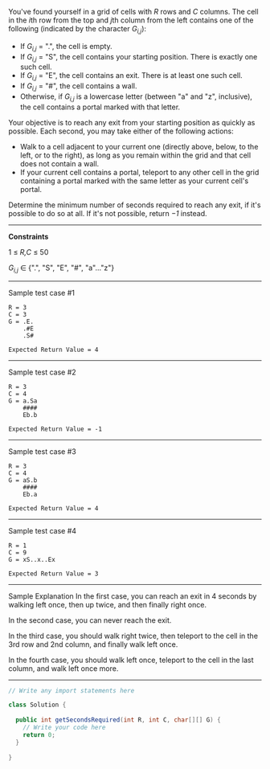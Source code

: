 You've found yourself in a grid of cells with *R* rows and *C* columns. The cell in the *i*th row from the top and *j*th 
column from the left contains one of the following (indicated by the character *G<sub>i,j</sub>*):

- If *G<sub>i,j</sub>* = ".", the cell is empty.
- If *G<sub>i,j</sub>* = "S", the cell contains your starting position. There is exactly one such cell.
- If *G<sub>i,j</sub>* = "E", the cell contains an exit. There is at least one such cell. 
- If *G<sub>i,j</sub>* = "#", the cell contains a wall. 
- Otherwise, if *G<sub>i,j</sub>* is a lowercase letter (between "a" and "z", inclusive), the cell contains a portal 
marked with that letter.

Your objective is to reach any exit from your starting position as quickly as possible. Each second, you may take either 
of the following actions:

- Walk to a cell adjacent to your current one (directly above, below, to the left, or to the right), as long as you 
remain within the grid and that cell does not contain a wall.
- If your current cell contains a portal, teleport to any other cell in the grid containing a portal marked with the 
same letter as your current cell's portal.

Determine the minimum number of seconds required to reach any exit, if it's possible to do so at all. If it's not 
possible, return *−1* instead.

---

**Constraints**

1 ≤ *R,C* ≤ 50

*G<sub>i,j</sub>* ∈ {".", "S", "E", "#", "a"..."z"}

---

Sample test case #1
```
R = 3
C = 3
G = .E.
    .#E
    .S#
```
```
Expected Return Value = 4
```
---

Sample test case #2
```
R = 3
C = 4
G = a.Sa
    ####
    Eb.b
```
```
Expected Return Value = -1
```
---

Sample test case #3
```
R = 3
C = 4
G = aS.b
    ####
    Eb.a
```
```
Expected Return Value = 4
```
---

Sample test case #4
```
R = 1
C = 9
G = xS..x..Ex
```
```
Expected Return Value = 3
```
---
Sample Explanation
In the first case, you can reach an exit in 4 seconds by walking left once, then up twice, and then finally right once.

In the second case, you can never reach the exit.

In the third case, you should walk right twice, then teleport to the cell in the 3rd row and 2nd column, and finally walk left once.

In the fourth case, you should walk left once, teleport to the cell in the last column, and walk left once more.

---

```java
// Write any import statements here

class Solution {
  
  public int getSecondsRequired(int R, int C, char[][] G) {
    // Write your code here
    return 0;
  }
  
}
```